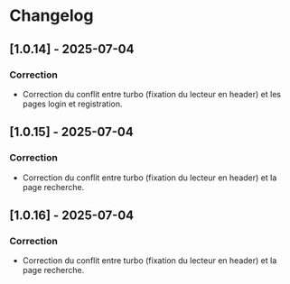 # Changelog

## [1.0.14] - 2025-07-04
### Correction
- Correction du conflit entre turbo (fixation du lecteur en header) et les pages login et registration.

## [1.0.15] - 2025-07-04
### Correction
- Correction du conflit entre turbo (fixation du lecteur en header) et la page recherche.

## [1.0.16] - 2025-07-04
### Correction
- Correction du conflit entre turbo (fixation du lecteur en header) et la page recherche.
